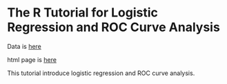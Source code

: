 # The R Tutorial for Logistic Regression and ROC Curve Analysis

Data is [here](https://raw.githubusercontent.com/zhengyes/logRt/master/rExample.csv)

html page is [here](https://zhengyes.github.io/logRt/)

This tutorial introduce logistic regression and ROC curve analysis. 


